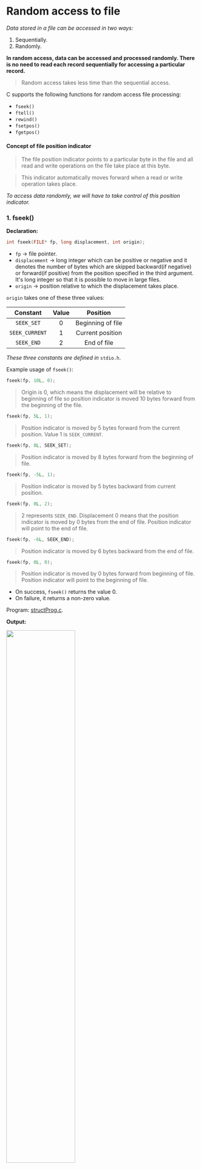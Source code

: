 # Random access to file
*Data stored in a file can be accessed in two ways:*

1. Sequentially.
2. Randomly.

**In random access, data can be accessed and processed randomly. There is no need to read each record sequentially for accessing a particular record.**

>Random access takes less time than the sequential access.


C supports the following functions for random access file processing:

* `fseek()`
* `ftell()`
* `rewind()`
* `fsetpos()`
* `fgetpos()`


#### Concept of file position indicator
>The file position indicator points to a particular byte in the file and all read and write operations on the file take place at this byte.

>This indicator automatically moves forward when a read or write operation takes place.

*To access data randomly, we will have to take control of this position indicator.*

### 1. fseek()
**Declaration:**
```c
int fseek(FILE* fp, long displacement, int origin);
```
* `fp` $\rightarrow$ file pointer.
* `displacement` $\rightarrow$ long integer which can be positive or negative and it denotes the number of bytes which are skipped backward(if negative) or forward(if positive) from the position specified in the third argument. It's long integer so that it is possible to move in large files.
* `origin` $\rightarrow$ position relative to which the displacement takes place.


`origin` takes one of these three values:

|Constant|Value|Position|
|:------:|:---:|:------:|
|`SEEK_SET`|0|Beginning of file|
|`SEEK_CURRENT`|1|Current position|
|`SEEK_END`|2|End of file|

_These three constants are defined in_ `stdio.h`.

Example usage of `fseek()`:

```c
fseek(fp, 10L, 0);
```
>Origin is 0, which means the displacement will be relative to beginning of file so position indicator is moved 10 bytes forward from the beginning of the file.

```c
fseek(fp, 5L, 1);
```
>Position indicator is moved by 5 bytes forward from the current position. Value 1 is `SEEK_CURRENT`.

```c
fseek(fp, 8L, SEEK_SET);
```
>Position indicator is moved by 8 bytes forward from the beginning of file.

```c
fseek(fp, -5L, 1);
```
>Position indicator is moved by 5 bytes backward from current position.

```c
fseek(fp, 0L, 2);
```
>2 represents `SEEK_END`. Displacement 0 means that the position indicator is moved by 0 bytes from the end of file. Position indicator will point to the end of file.

```c
fseek(fp, -6L, SEEK_END);
```
>Position indicator is moved by 6 bytes backward from the end of file.

```c
fseek(fp, 0L, 0);
```
>Position indicator is moved by 0 bytes forward from beginning of file. Position indicator will point to the beginning of file.


* On success, `fseek()` returns the value 0.
* On failure, it returns a non-zero value.


Program:
[structProg.c](https://github.com/C0DER11101/CPrograms/blob/CProgramming/FileSystems/tests/structProg.c).

**Output:**

<img src="https://user-images.githubusercontent.com/96164229/215708382-5549db5a-bb76-46ba-9cc1-752d7c530d8d.png" width="60%" height="60%">

**Text file:**

<img src="https://user-images.githubusercontent.com/96164229/215708422-2f324f2c-1ca9-4e69-8d61-45719c32132a.png" width="90%" height="90%">


Now, we will try to retrieve data from `structProg.c` using random access:
[retrieveStu.c](https://github.com/C0DER11101/CPrograms/blob/CProgramming/FileSystems/tests/retrieveStu.c).

**Output-1[wrong]:**

<img src="https://user-images.githubusercontent.com/96164229/215735075-a76e9816-a182-4943-a945-19c07c33a862.png" width="60%" height="60%">


**Output-2[correct]:**

<img src="https://user-images.githubusercontent.com/96164229/215735123-3283b375-2ce8-464b-af29-3a028f152b9d.png" width="60%" height="60%">




---
